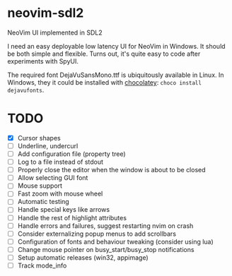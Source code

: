 # neovim-sdl2

NeoVim UI implemented in SDL2

I need an easy deployable low latency UI for NeoVim in Windows. It should be both simple and flexible. Turns out, it's quite easy to code after experiments with SpyUI.

The required font DejaVuSansMono.ttf is ubiquitously available in Linux. In Windows, they it could be installed with [chocolatey](https://community.chocolatey.org/packages/dejavufonts): `choco install dejavufonts`.

# TODO

 - [x] Cursor shapes
 - [ ] Underline, undercurl
 - [ ] Add configuration file (property tree)
 - [ ] Log to a file instead of stdout
 - [ ] Properly close the editor when the window is about to be closed
 - [ ] Allow selecting GUI font
 - [ ] Mouse support
 - [ ] Fast zoom with mouse wheel
 - [ ] Automatic testing
 - [ ] Handle special keys like arrows
 - [ ] Handle the rest of highlight attributes
 - [ ] Handle errors and failures, suggest restarting nvim on crash
 - [ ] Consider externalizing popup menus to add scrollbars
 - [ ] Configuration of fonts and behaviour tweaking (consider using lua)
 - [ ] Change mouse pointer on busy_start/busy_stop notifications
 - [ ] Setup automatic releases (win32, appimage)
 - [ ] Track mode_info
